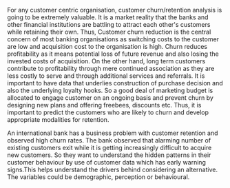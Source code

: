 For any customer centric organisation, customer churn/retention analysis is going to be extremely valuable. It is a market reality that the banks and other financial institutions are battling to attract each other's customers while retaining their own. Thus, Customer churn reduction is the central concern of most banking organisations as switching costs to the customer are low and acquisition cost to the organisation is high. Churn reduces profitability as it means potential loss of future revenue and also losing the invested costs of acquisition. On the other hand, long term customers contribute to profitability through mere continued association as they are less costly to serve and through additional services and referrals. It is important to have data that underlies construction of purchase decision and also the underlying loyalty hooks. So a good deal of marketing budget is allocated to engage customer on an ongoing basis and prevent churn by designing new plans and offering freebees, discounts etc. Thus, it is important to predict the customers who are likely to churn and develop appropriate modalities for retention. 

An international bank has a business problem with customer retention and observed high churn rates. The bank observed that alarming number of existing customers exit while it is getting increasingly difficult to acquire new customers. So they want to understand the hidden patterns in their customer behaviour by use of customer data which has early warning signs.This helps understand the drivers behind considering an alternative. The variables could be demographic, perception or behavioural.
